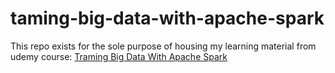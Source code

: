 # taming-big-data-with-apache-spark

This repo exists for the sole purpose of housing my learning material from udemy course: 
[Traming Big Data With Apache Spark](https://www.udemy.com/course/taming-big-data-with-apache-spark-hands-on/)
